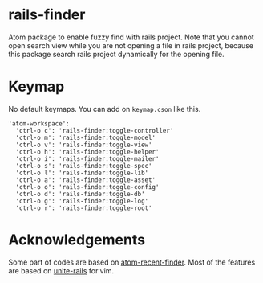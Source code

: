 # rails-finder
Atom package to enable fuzzy find with rails project.
Note that you cannot open search view while you are not opening a file in rails project, because this package search rails project dynamically for the opening file.

# Keymap
No default keymaps. You can add on `keymap.cson` like this.

```
'atom-workspace':
  'ctrl-o c': 'rails-finder:toggle-controller'
  'ctrl-o m': 'rails-finder:toggle-model'
  'ctrl-o v': 'rails-finder:toggle-view'
  'ctrl-o h': 'rails-finder:toggle-helper'
  'ctrl-o i': 'rails-finder:toggle-mailer'
  'ctrl-o s': 'rails-finder:toggle-spec'
  'ctrl-o l': 'rails-finder:toggle-lib'
  'ctrl-o a': 'rails-finder:toggle-asset'
  'ctrl-o o': 'rails-finder:toggle-config'
  'ctrl-o d': 'rails-finder:toggle-db'
  'ctrl-o g': 'rails-finder:toggle-log'
  'ctrl-o r': 'rails-finder:toggle-root'
```

# Acknowledgements
Some part of codes are based on [atom-recent-finder](https://github.com/t9md/atom-recent-finder).
Most of the features are based on [unite-rails](https://github.com/basyura/unite-rails) for vim.
